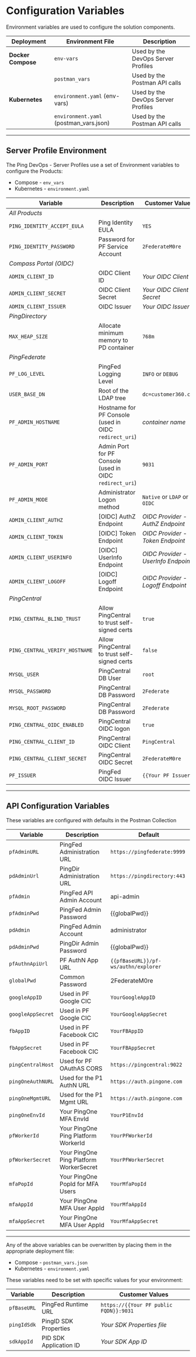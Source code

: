 # Configuration Variables

Environment variables are used to configure the solution components.

| Deployment | Environment File | Description |
| --- | --- | --- |
| **Docker Compose** | `env-vars` | Used by the DevOps Server Profiles |
| | `postman_vars` | Used by the Postman API calls |
| **Kubernetes** | `environment.yaml` (env-vars) | Used by the DevOps Server Profiles |
| | `environment.yaml` (postman_vars.json) | Used by the Postman API calls |

---

## **Server Profile Environment**

The Ping DevOps - Server Profiles use a set of Environment variables to configure the Products:

* Compose - `env_vars`
* Kubernetes - `environment.yaml`

| Variable | Description | Customer Values |
| -------- | ----------- | ------- |
| *All Products* | |
| `PING_IDENTITY_ACCEPT_EULA` | Ping Identity EULA | `YES` |
| `PING_IDENTITY_PASSWORD` | Password for PF Service Account | `2FederateM0re` |
| *Compass Portal (OIDC)* | |
| `ADMIN_CLIENT_ID` | OIDC Client ID | *Your OIDC Client ID*
| `ADMIN_CLIENT_SECRET` | OIDC Client Secret | *Your OIDC Client Secret* |
| `ADMIN_CLIENT_ISSUER` | OIDC Issuer | *Your OIDC Issuer* |
| *PingDirectory* | |
  `MAX_HEAP_SIZE` | Allocate minimum memory to PD container | `768m` |
| *PingFederate* | |
| `PF_LOG_LEVEL` | PingFed Logging Level | `INFO` or `DEBUG` |
| `USER_BASE_DN` | Root of the LDAP tree | `dc=customer360.com` |
| `PF_ADMIN_HOSTNAME` | Hostname for PF Console (used in OIDC `redirect_uri`) |*container name* |
| `PF_ADMIN_PORT` | Admin Port for PF Console (used in OIDC `redirect_uri`) | `9031` |
| `PF_ADMIN_MODE` | Administrator Logon method | `Native` or `LDAP` or `OIDC` |
| `ADMIN_CLIENT_AUTHZ` | [OIDC] AuthZ Endpoint | *OIDC Provider - AuthZ Endpoint* |
| `ADMIN_CLIENT_TOKEN` | [OIDC] Token Endpoint | *OIDC Provider - Token Endpoint* |
| `ADMIN_CLIENT_USERINFO` | [OIDC] UserInfo Endpoint | *OIDC Provider - UserInfo Endpoint* |
| `ADMIN_CLIENT_LOGOFF` | [OIDC] Logoff Endpoint | *OIDC Provider - Logoff Endpoint* |
| *PingCentral* | |
| `PING_CENTRAL_BLIND_TRUST` | Allow PingCentral to trust self-signed certs | `true` |
| `PING_CENTRAL_VERIFY_HOSTNAME` | Allow PingCentral to trust self-signed certs | `false` |
| `MYSQL_USER` | PingCentral DB User | `root` |
| `MYSQL_PASSWORD` | PingCentral DB Password | `2Federate` |
| `MYSQL_ROOT_PASSWORD` | PingCentral DB Password | `2Federate` |
| `PING_CENTRAL_OIDC_ENABLED` | PingCentral OIDC logon | `true` |
| `PING_CENTRAL_CLIENT_ID` | PingCentral OIDC Client | `PingCentral` |
| `PING_CENTRAL_CLIENT_SECRET` | PingCentral OIDC Secret | `2FederateM0re` |
| `PF_ISSUER` | PingFed OIDC Issuer | `{{Your PF Issuer}}` |

---

## **API Configuration Variables**

These variables are configured with defaults in the Postman Collection

| Variable | Description | Default |
| -------- | ----------- | ------- |
| `pfAdminURL` | PingFed Administration URL | `https://pingfederate:9999` |
| `pdAdminUrl` | PingDir Administration URL | `https://pingdirectory:443` |
| `pfAdmin` | PingFed API Admin Account | api-admin |
| `pfAdminPwd` | PingFed Admin Password| {{globalPwd}} |
| `pdAdmin` | PingFed Admin Account | administrator |
| `pdAdminPwd` | PingDir Admin Password| {{globalPwd}} |
| `pfAuthnApiUrl` | PF AuthN App URL | `{{pfBaseURL}}/pf-ws/authn/explorer` |
| `globalPwd` | Common Password | 2FederateM0re |
| `googleAppID` | Used in PF Google CIC | `YourGoogleAppID` |
| `googleAppSecret` | Used in PF Google CIC | `YourGoogleAppSecret` |
| `fbAppID` | Used in PF Facebook CIC | `YourFBAppID` |
| `fbAppSecret` | Used in PF Facebook CIC | `YourFBAppSecret` |
| `pingCentralHost` | Used for PF OAuthAS CORS | `https://pingcentral:9022` |
| `pingOneAuthNURL` | Used for the P1 AuthN URL | `https://auth.pingone.com` |
| `pingOneMgmtURL` | Used for the P1 Mgmt URL | `https://auth.pingone.com` |
| `pingOneEnvId` | Your PingOne MFA EnvId | `YourP1EnvId` |
| `pfWorkerId` | Your PingOne Ping Platform WorkerId | `YourPFWorkerId` |
| `pfWorkerSecret` | Your PingOne Ping Platform WorkerSecret | `YourPFWorkerSecret` |
| `mfaPopId` | Your PingOne PopId for MFA Users | `YourMfaPopId` |
| `mfaAppId` | Your PingOne MFA User AppId | `YourMfaAppId` |
| `mfaAppSecret` | Your PingOne MFA User AppId | `YourMfaAppSecret` |

---

Any of the above variables can be overwritten by placing them in the appropriate deployment file:

* Compose - `postman_vars.json`
* Kubernetes - `environment.yaml`

These variables need to be set with specific values for your environment:

| Variable | Description | Customer Values |
| -------- | ----------- | ------- |
| `pfBaseURL` | PingFed Runtime URL | `https://{{Your PF public FQDN}}:9031` |
| `pingIdSdk` | PingID SDK Properties  | *Your SDK Properties file* |
| `sdkAppId` | PID SDK Application ID | *Your SDK App ID* |
